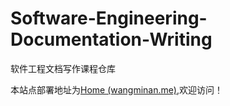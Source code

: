 # Software-Engineering-Documentation-Writing
软件工程文档写作课程仓库

本站点部署地址为[Home (wangminan.me)](https://wangminan.me/Software-Engineering-Documentation-Writing/#/),欢迎访问！
